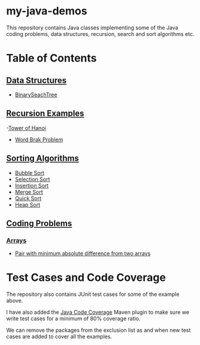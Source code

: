 # my-java-demos
This repository contains Java classes implementing some of the Java coding problems, data structures, recursion, search and sort algorithms etc.
# Table of Contents
## [Data Structures](./src/main/java/com/ppk/datastructures)
- [BinarySeachTree](./src/main/java/com/ppk/datastructures/BinarySeachTreeDemo.java)
## [Recursion Examples](./src/main/java/com/ppk/recursion)
-[Tower of Hanoi](./src/main/java/com/ppk/recursion/TowerOfHanoiDemo.java)
- [Word Brak Problem](./src/main/java/com/ppk/recursion/WordBreakProblemDemo.java)
## [Sorting Algorithms](./src/main/java/com/ppk/sorting) 
- [Bubble Sort](./src/main/java/com/ppk/sorting/BubbleSortDemo.java)
- [Selection Sort](./src/main/java/com/ppk/sorting/SelectionSortDemo.java)
- [Insertion Sort](./src/main/java/com/ppk/sorting/InsertionSortDemo.java)
- [Merge Sort](./src/main/java/com/ppk/sorting/MergeSortDemo.java)
- [Quick Sort](./src/main/java/com/ppk/sorting/InsertionSortDemo.java)
- [Heap Sort](./src/main/java/com/ppk/sorting/HeapSortDemo.java)
## [Coding Problems](./src/main/java/com/ppk/problems)
### [Arrays](./src/main/java/com/ppk/problems/arrays)
- [Pair with minimum absolute difference from two arrays](./src/main/java/com/ppk/problems/arrays/PairWithMinDifference.java)

# Test Cases and Code Coverage
The repository also contains JUnit test cases for some of the example above.

I have also added the [Java Code Coverage](https://www.eclemma.org/jacoco/trunk/doc/maven.html) Maven plugin to make sure we write test cases for a minimum of 80% coverage ratio.

We can remove the packages from the exclusion list as and when new test cases are added to cover all the examples.
